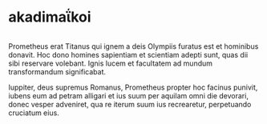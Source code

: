 # akadima&#912;koi

<figure><img src="./assets/odin.jpeg" alt=""><figcaption></figcaption></figure>

Prometheus erat Titanus qui ignem a deis Olympiis furatus est et hominibus donavit. Hoc dono homines sapientiam et scientiam adepti sunt, quas dii sibi reservare volebant. Ignis lucem et facultatem ad mundum transformandum significabat.

Iuppiter, deus supremus Romanus, Prometheus propter hoc facinus punivit, iubens eum ad petram alligari et ius suum per aquilam omni die devorari, donec vesper adveniret, qua re iterum suum ius recrearetur, perpetuando cruciatum eius.
